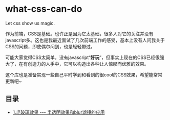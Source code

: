 # what-css-can-do
Let css show us magic.

作为前端，CSS是基础。也许正是因为它太基础，很多人对它的关注并没有javascript多。这也是我最近面试了几次前端工作的感受，基本上没有人问我关于CSS的问题，即使偶尔问到，也是轻轻带过。

可能大家觉得CSS太简单，没有javascript“**好玩**”，但事实上现在的CSS已经很强大了，在有创造力的人手中，它可以构造出各种让人惊叹而优雅的效果。

这个库也是准备实现一些自己平时学到和看到的很cool的CSS效果，希望能常常更新吧~

## 目录
- [1.毛玻璃效果 --- 半透明效果和blur滤镜的应用](https://github.com/dlb233/what-css-can-do/blob/master/src/blurGlass.html)
